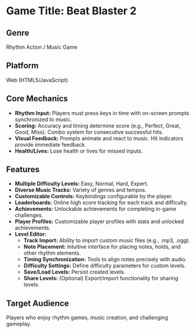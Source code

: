 # Game Title: Beat Blaster 2

## Genre

Rhythm Action / Music Game

## Platform

Web (HTML5/JavaScript)

## Core Mechanics

- **Rhythm Input:** Players must press keys in time with on-screen prompts synchronized to music.
- **Scoring:** Accuracy and timing determine score (e.g., Perfect, Great, Good, Miss). Combo system for consecutive successful hits.
- **Visual Feedback:** Prompts animate and react to music. Hit indicators provide immediate feedback.
- **Health/Lives:** Lose health or lives for missed inputs.

## Features

- **Multiple Difficulty Levels:** Easy, Normal, Hard, Expert.
- **Diverse Music Tracks:** Variety of genres and tempos.
- **Customizable Controls:** Keybindings configurable by the player.
- **Leaderboards:** Online high score tracking for each track and difficulty.
- **Achievements:** Unlockable achievements for completing in-game challenges.
- **Player Profiles:** Customizable player profiles with stats and unlocked achievements.
- **Level Editor:**
    - **Track Import:** Ability to import custom music files (e.g., .mp3, .ogg).
    - **Note Placement:** Intuitive interface for placing notes, holds, and other rhythm elements.
    - **Timing Synchronization:** Tools to align notes precisely with audio.
    - **Difficulty Settings:** Define difficulty parameters for custom levels.
    - **Save/Load Levels:** Persist created levels.
    - **Share Levels:** (Optional) Export/import functionality for sharing levels.

## Target Audience

Players who enjoy rhythm games, music creation, and challenging gameplay.
